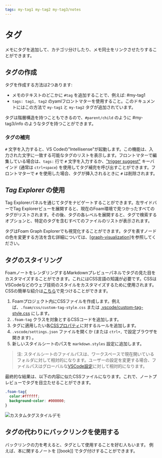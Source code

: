 ```yaml
---
tags: my-tag1 my-tag2 my-tag3/notes
---
```


# タグ

メモにタグを追加して、カテゴリ分けしたり、メモ同士をリンクさせたりすることができます。

## タグの作成

タグを作成する方法は2つあります:

- メモのテキストのどこかに `#tag` を追加することで、例えば: #my-tag1
- `tags: tag1, tag2` のyamlフロントマターを使用すること。このドキュメントにはこの方法で `my-tag1` と `my-tag2` タグが追加されています。

タグは階層構造を持つこともできるので、`#parent/child` のように #my-tag3/info のようなタグを持つことができます。

### タグの補完

`#` 文字を入力すると、VS Codeの"Intellisense"が起動します。この機能は、入力された文字に一致する可能なタグのリストを表示します。フロントマターで編集している場合は、`tags:` 行で `#` 文字を入力するか、["trigger suggest"](https://code.visualstudio.com/docs/editor/intellisense) キーバインド (通常は `ctrl+space`) を使用してタグ補完を呼び出すことができます。フロントマターで `#` を使用した場合、タグが挿入されるときに `#` は削除されます。

## *Tag Explorer* の使用

Tag Explorerパネルを通じてタグをナビゲートすることができます。左サイドバーでTag Explorerビューを展開すると、現在のFoam環境で見つかったすべてのタグがリストされます。その後、タグの各レベルを展開すると、タグで検索するオプションと、特定のタグを含むすべてのファイルのリストが表示されます。

タグはFoam Graph Explorerでも視覚化することができます。タグを表すノードの色を変更する方法を含む詳細については、[[graph-visualization]]を参照してください。

## タグのスタイリング

FoamノートをレンダリングするMarkdownプレビューパネルでタグの見た目をカスタマイズすることができます。これにはCSS言語の知識が必要です。CSSはVSCodeなどのウェブ技術のスタイルをカスタマイズするために使用されます。CSSの簡単な紹介は[こちら](https://www.freecodecamp.org/news/get-started-with-css-in-5-minutes-e0804813fc3e/)で見つけることができます。

1. Foamプロジェクト内にCSSファイルを作成します。例えば、`.foam/css/custom-tag-style.css` または [.vscode/custom-tag-style.css](../../.vscode/custom-tag-style.css) にします。
2. `.foam-tag` クラスを対象とするCSSコードを追加します。
3. タグに適用したい各[CSSプロパティ](https://www.w3schools.com/cssref/index.php)に対するルールを追加します。
4. `.vscode/settings.json` ファイルを開くか (または `ctrl+,` で設定ブラウザを開きます) 。
5. 新しいスタイルシートのパスを `markdown.styles` 設定に追加します。

> 注: スタイルシートのファイルパスは、ワークスペースで現在開いているフォルダに対して相対的になります。ユーザーの設定を変更する場合、ファイルパスはグローバルな[VSCode設定](https://code.visualstudio.com/docs/getstarted/settings)に対して相対的になります。

最終的な結果は、以下の内容に似たCSSファイルになります。これで、ノートプレビューでタグを目立たせることができます。

```css
.foam-tag{
  color:#ffffff;
  background-color: #000000;
}
```

![カスタムタグスタイルデモ](../../assets/images/custom-tag-style.png)

## タグの代わりにバックリンクを使用する

バックリンクの力を考えると、タグとして使用することを好む人もいます。
例えば、本に関するノートを [[book]] でタグ付けすることができます。

[note-properties|note property]: note-properties.md "ノートのプロパティ"
[graph-visualization]: graph-visualization.md "グラフの可視化"



